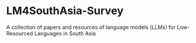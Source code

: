 # LM4SouthAsia-Survey
A collection of papers and resources of language models (LLMs) for Low-Resourced Languages in South Asia
